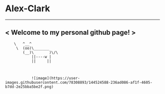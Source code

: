 # Alex-Clark

_____________________________________
< Welcome to my personal github page! >
 ------------------------------------- 
        \   ^__^
         \  (oo)\_______
            (__)\       )\/\
                ||----w |
                ||     ||
                
                
                
                ![image](https://user-images.githubusercontent.com/78308893/144524588-236ad086-af1f-4605-b7dd-2e25bba5be2f.png)
